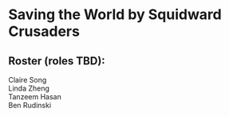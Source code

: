 # Saving the World by Squidward Crusaders

## Roster (roles TBD):  
Claire Song  
Linda Zheng  
Tanzeem Hasan  
Ben Rudinski
